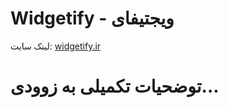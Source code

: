 # Widgetify - ویجتیفای

لینک سایت: [widgetify.ir](https://widgetify.ir)


# توضحیات تکمیلی به زوودی...